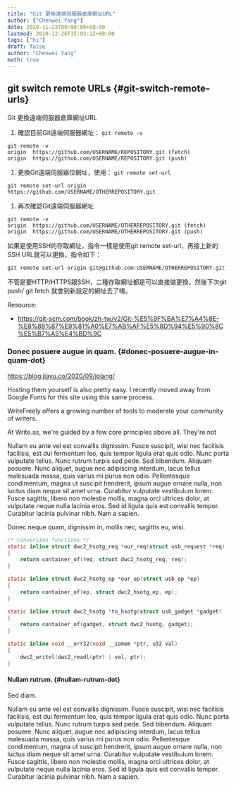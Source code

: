 ```yaml
---
title: "Git 更換遠端伺服器倉庫網址URL"
author: ["Chenwei Yang"]
date: 2020-11-23T00:00:00+08:00
lastmod: 2020-12-26T15:03:12+08:00
tags: ["hi"]
draft: false
author: "Chenwei Yang"
math: true
---
```


## git switch remote URLs {#git-switch-remote-urls}

Git 更換遠端伺服器倉庫網址URL

1.  確認目前Git遠端伺服器網址： `git remote -v`

<!--listend-->

```text
git remote -v
origin  https://github.com/USERNAME/REPOSITORY.git (fetch)
origin  https://github.com/USERNAME/REPOSITORY.git (push)
```

1.  更換Git遠端伺服器位網址，使用： `git remote set-url`

<!--listend-->

```text
git remote set-url origin https://github.com/USERNAME/OTHERREPOSITORY.git
```

1.  再次確認Git遠端伺服器網址

<!--listend-->

```text
git remote -v
origin  https://github.com/USERNAME/OTHERREPOSITORY.git (fetch)
origin  https://github.com/USERNAME/OTHERREPOSITORY.git (push)
```

如果是使用SSH的存取網址，指令一樣是使用git remote set-url，再接上新的SSH URL就可以更換，指令如下：

```text
git remote set-url origin git@github.com:USERNAME/OTHERREPOSITORY.git
```

不管是要HTTP/HTTPS跟SSH，二種存取網址都是可以直接做更換，然後下次git push/ git fetch 就會到新設定的網址去了唷。

Resource:

-   <https://git-scm.com/book/zh-tw/v2/Git-%E5%9F%BA%E7%A4%8E-%E8%88%87%E9%81%A0%E7%AB%AF%E5%8D%94%E5%90%8C%E5%B7%A5%E4%BD%9C>


### Donec posuere augue in quam. {#donec-posuere-augue-in-quam-dot}

<https://blog.jiayu.co/2020/09/jolang/>

Hosting them yourself is also pretty easy. I recently moved away from Google Fonts for this site using this same process.

WriteFreely offers a growing number of tools to moderate your community of writers.

At Write.as, we're guided by a few core principles above all. They're not

Nullam eu ante vel est convallis dignissim.  Fusce suscipit, wisi nec facilisis facilisis, est dui fermentum leo, quis tempor ligula erat quis odio.  Nunc porta vulputate tellus.  Nunc rutrum turpis sed pede.  Sed bibendum.  Aliquam posuere.  Nunc aliquet, augue nec adipiscing interdum, lacus tellus malesuada massa, quis varius mi purus non odio.  Pellentesque condimentum, magna ut suscipit hendrerit, ipsum augue ornare nulla, non luctus diam neque sit amet urna.  Curabitur vulputate vestibulum lorem.  Fusce sagittis, libero non molestie mollis, magna orci ultrices dolor, at vulputate neque nulla lacinia eros.  Sed id ligula quis est convallis tempor.  Curabitur lacinia pulvinar nibh.  Nam a sapien.

Donec neque quam, dignissim in, mollis nec, sagittis eu, wisi.

```c
/* conversion functions */
static inline struct dwc2_hsotg_req *our_req(struct usb_request *req)
{
	return container_of(req, struct dwc2_hsotg_req, req);
}

static inline struct dwc2_hsotg_ep *our_ep(struct usb_ep *ep)
{
	return container_of(ep, struct dwc2_hsotg_ep, ep);
}

static inline struct dwc2_hsotg *to_hsotg(struct usb_gadget *gadget)
{
	return container_of(gadget, struct dwc2_hsotg, gadget);
}

static inline void __orr32(void __iomem *ptr, u32 val)
{
	dwc2_writel(dwc2_readl(ptr) | val, ptr);
}
```


#### Nullam rutrum. {#nullam-rutrum-dot}

Sed diam.

Nullam eu ante vel est convallis dignissim.  Fusce suscipit, wisi nec facilisis facilisis, est dui fermentum leo, quis tempor ligula erat quis odio.  Nunc porta vulputate tellus.  Nunc rutrum turpis sed pede.  Sed bibendum.  Aliquam posuere.  Nunc aliquet, augue nec adipiscing interdum, lacus tellus malesuada massa, quis varius mi purus non odio.  Pellentesque condimentum, magna ut suscipit hendrerit, ipsum augue ornare nulla, non luctus diam neque sit amet urna.  Curabitur vulputate vestibulum lorem.  Fusce sagittis, libero non molestie mollis, magna orci ultrices dolor, at vulputate neque nulla lacinia eros.  Sed id ligula quis est convallis tempor.  Curabitur lacinia pulvinar nibh.  Nam a sapien.
